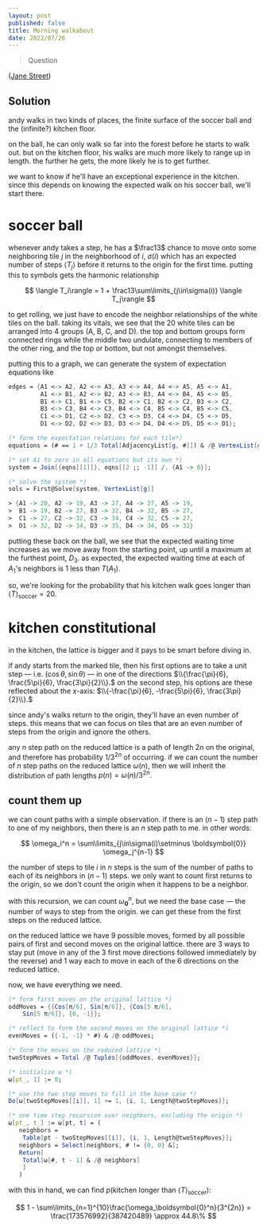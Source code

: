 ```yaml
---
layout: post
published: false
title: Morning walkabout
date: 2022/07/26
---
```


>Question

<!--more-->

([Jane Street]([URL](https://www.janestreet.com/puzzles/current-puzzle/)))

## Solution

andy walks in two kinds of places, the finite surface of the soccer ball and the (infinite?) kitchen floor.

on the ball, he can only walk so far into the forest before he starts to walk out. but on the kitchen floor, his walks are much more likely to range up in length. the further he gets, the more likely he is to get further. 

we want to know if he'll have an exceptional experience in the kitchen. since this depends on knowing the expected walk on his soccer ball, we'll start there.

# soccer ball

whenever andy takes a step, he has a $\frac13$ chance to move onto some neighboring tile $j$ in the neighborhood of $i,$ $\sigma(i)$ which has an expected number of steps $\langle T_j\rangle$ before it returns to the origin for the first time. putting this to symbols gets the harmonic relationship

$$
  \langle T_i\rangle = 1 + \frac13\sum\limits_{j\in\sigma(i)} \langle T_j\rangle
$$

to get rolling, we just have to encode the neighbor relationships of the white tiles on the ball. taking its vitals, we see that the $20$ white tiles can be arranged into $4$ groups (A, B, C, and D). the top and bottom groups form connected rings while the middle two undulate, connecting to members of the other ring, and the top or bottom, but not amongst themselves.

putting this to a graph, we can generate the system of expectation equations like

```mathematica
edges = {A1 <-> A2, A2 <-> A3, A3 <-> A4, A4 <-> A5, A5 <-> A1, 
         A1 <-> B1, A2 <-> B2, A3 <-> B3, A4 <-> B4, A5 <-> B5, 
         B1 <-> C1, B1 <-> C5, B2 <-> C1, B2 <-> C2, B3 <-> C2, 
         B3 <-> C3, B4 <-> C3, B4 <-> C4, B5 <-> C4, B5 <-> C5, 
         C1 <-> D1, C2 <-> D2, C3 <-> D3, C4 <-> D4, C5 <-> D5, 
         D1 <-> D2, D2 <-> D3, D3 <-> D4, D4 <-> D5, D5 <-> D1};

(* form the expectation relations for each tile*)
equations = (# == 1 + 1/3 Total[AdjacencyList[g, #]]) & /@ VertexList[g];

(* set A1 to zero in all equations but its own *)
system = Join[{eqns[[1]]}, eqns[[2 ;; -1]] /. {A1 -> 0}];

(* solve the system *)
sols = First@Solve[system, VertexList[g]]

> {A1 -> 20, A2 -> 19, A3 -> 27, A4 -> 27, A5 -> 19, 
>  B1 -> 19, B2 -> 27, B3 -> 32, B4 -> 32, B5 -> 27, 
>  C1 -> 27, C2 -> 32, C3 -> 34, C4 -> 32, C5 -> 27, 
>  D1 -> 32, D2 -> 34, D3 -> 35, D4 -> 34, D5 -> 32}
```

putting these back on the ball, we see that the expected waiting time increases as we move away from the starting point, up until a maximum at the furthest point, $D_3.$ as expected, the expected waiting time at each of $A_1$'s neighbors is $1$ less than $T(A_1).$

so, we're looking for the probability that his kitchen walk goes longer than $\langle T\rangle_\text{soccer} = 20.$

# kitchen constitutional

in the kitchen, the lattice is bigger and it pays to be smart before diving in.

if andy starts from the marked tile, then his first options are to take a unit step — i.e. $\left(\cos\theta,\sin\theta\right)$ — in one of the directions $\\{\frac{\pi}{6}, \frac{5\pi}{6}, \frac{3\pi}{2}\\}.$ on the second step, his options are these reflected about the $x$-axis: $\\{-\frac{\pi}{6}, -\frac{5\pi}{6}, \frac{3\pi}{2}\\}.$

since andy's walks return to the origin, they'll have an even number of steps. this means that we can focus on tiles that are an even number of steps from the origin and ignore the others.

any $n$ step path on the reduced lattice is a path of length $2n$ on the original, and therefore has probability $1/3^{2n}$ of occurring. if we can count the number of $n$ step paths on the reduced lattice $\omega(n)$, then we will inherit the distribution of path lengths $p(n) = \omega(n)/3^{2n}.$

## count them up

we can count paths with a simple observation. if there is an $(n-1)$ step path to one of my neighbors, then there is an $n$ step path to me. in other words:

$$
  \omega_i^n = \sum\limits_{j\in\sigma(i)\setminus \boldsymbol{0}} \omega_j^{n-1}
$$

the number of steps to tile $i$ in $n$ steps is the sum of the number of paths to each of its neighbors in $(n-1)$ steps. we only want to count first returns to the origin, so we don't count the origin when it happens to be a neighbor.

with this recursion, we can count $\omega_\boldsymbol{0}^n,$ but we need the base case — the number of ways to step from the origin. we can get these from the first steps on the reduced lattice.

on the reduced lattice we have $9$ possible moves, formed by all possible pairs of first and second moves on the original lattice. there are $3$ ways to stay put (move in any of the $3$ first move directions followed immediately by the reverse) and $1$ way each to move in each of the $6$ directions on the reduced lattice.

now, we have everything we need.

```mathematica
(* form first moves on the original lattice *)
oddMoves = {{Cos[π/6], Sin[π/6]}, {Cos[5 π/6], 
    Sin[5 π/6]}, {0, -1}};

(* reflect to form the second moves on the original lattice *)
evenMoves = ({-1, -1} * #) & /@ oddMoves;

(* form the moves on the reduced lattice *)
twoStepMoves = Total /@ Tuples[{oddMoves, evenMoves}];

(* initialize ω *)
ω[pt_, 1] := 0;

(* use the two step moves to fill in the base case *)
Do[ω[twoStepMoves[[i]], 1] += 1, {i, 1, Length@twoStepMoves}];

(* one time step recursion over neighbors, excluding the origin *)
ω[pt_, t_] := ω[pt, t] = (
   neighbors = 
    Table[pt - twoStepMoves[[i]], {i, 1, Length@twoStepMoves}];
   neighbors = Select[neighbors, # != {0, 0} &];
   Return[
    Total[ω[#, t - 1] & /@ neighbors]
    ]
   )
```

with this in hand, we can find $p(\text{kitchen longer than }\langle T\rangle_\text{soccer}):$

$$
  1 - \sum\limits_{n=1}^{10}\frac{\omega_\boldsymbol{0}^n}{3^{2n}} = \frac{173576992}{387420489} \approx 44.8\%
$$







<br>
